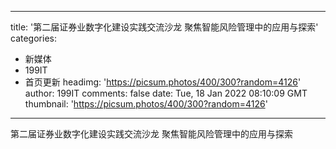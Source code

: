
---
title: '第二届证券业数字化建设实践交流沙龙 聚焦智能风险管理中的应用与探索'
categories: 
 - 新媒体
 - 199IT
 - 首页更新
headimg: 'https://picsum.photos/400/300?random=4126'
author: 199IT
comments: false
date: Tue, 18 Jan 2022 08:10:09 GMT
thumbnail: 'https://picsum.photos/400/300?random=4126'
---

<div>   
第二届证券业数字化建设实践交流沙龙 聚焦智能风险管理中的应用与探索  
</div>
            